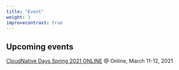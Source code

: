 ```yaml
---
title: "Event"
weight: 3
improvecontrast: true
---
```


## Upcoming events

[CloudNative Days Spring 2021 ONLINE](https://event.cloudnativedays.jp/cndo2021) @ Online, March 11-12, 2021



